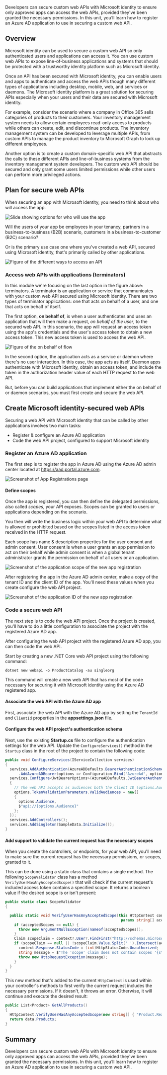 Developers can secure custom web APIs with Microsoft identity to ensure only approved apps can access the web APIs, provided they've been granted the necessary permissions. In this unit, you’ll learn how to register an Azure AD application to use in securing a custom web API.

## Overview

Microsoft identity can be used to secure a custom web API so only authenticated users and applications can access it. You can use custom web APIs to expose line-of-business applications and systems that should be protected with a trustworthy identity platform such as Microsoft identity.

Once an API has been secured with Microsoft identity, you can enable users and apps to authenticate and access the web APIs though many different types of applications including desktop, mobile, web, and services or daemons. The Microsoft identity platform is a great solution for securing APIs especially when your users and their data are secured with Microsoft identity.

For example, consider the scenario where a company in Office 365 sells categories of products to their customers. Your inventory management system needs to allow certain employees read-only access to products while others can create, edit, and discontinue products. The inventory management system can be developed to leverage multiple APIs, from custom APIs to manage the product inventory to Microsoft Graph to look up different employees.

Another option is to create a custom domain-specific web API that abstracts the calls to these different APIs and line-of-business systems from the inventory management system developers. The custom web API should be secured and only grant some users limited permissions while other users can perform more privileged actions.

## Plan for secure web APIs

When securing an app with Microsoft identity, you need to think about who will access the app.

![Slide showing options for who will use the app](../media/02-who-uses-api.png)

Will the users of your app be employees in your tenancy, partners in a business-to-business (B2B) scenario, customers in a business-to-customer (B2C) scenario?

Or is the primary use case one where you've created a web API, secured using Microsoft identity, that's primarily called by other applications.

![Figure of the different ways to access an API](../media/02-secure-api-01.png)

### Access web APIs with applications (terminators)

In this module we're focusing on the last option in the figure above: terminators. A terminator is an application or service that communicates with your custom web API secured using Microsoft identity. There are two types of terminator applications: one that acts on behalf of a user, and one that acts on behalf of itself.

The first option, **on behalf of**, is when a user authenticates and uses an application that will then make a request, *on behalf of the user*, to the secured web API. In this scenario, the app will request an access token using the app's credentials and the user's access token to obtain a new access token. This new access token is used to access the web API.

![Figure of the on behalf of flow](../media/02-on-behalf-of-flow.png)

In the second option, the application acts as a service or daemon where there's no user interaction. In this case, the app acts as itself. Daemon apps authenticate with Microsoft identity, obtain an access token, and include the token in the authorization header value of each HTTP request to the web API.

But, before you can build applications that implement either the on behalf of or daemon scenarios, you must first create and secure the web API.

## Create Microsoft identity-secured web APIs

Securing a web API with Microsoft identity that can be called by other applications involves two main tasks:

- Register & configure an Azure AD application
- Code the web API project, configured to support Microsoft identity

### Register an Azure AD application

The first step is to register the app in Azure AD using the Azure AD admin center located at https://aad.portal.azure.com.

![Screenshot of App Registrations page](../media/aad-portal-newapp-00.png)

#### Define scopes

Once the app is registered, you can then define the delegated permissions, also called *scopes*, your API exposes. Scopes can be granted to users or applications depending on the scenario.

You then will write the business logic within your web API to determine what is allowed or prohibited based on the scopes listed in the access token received in the HTTP request.

Each scope has name & description properties for the user consent and admin consent. User consent is when a user grants an app permission to act on their behalf while admin consent is when a global tenant administrator grants the permission on behalf of all users or an application.

![Screenshot of the application scope of the new app registration](../media/03-aad-portal-newapp-addscope.png)

After registering the app in the Azure AD admin center, make a copy of the tenant ID and the client ID of the app. You'll need these values when you create configure the web API project.

![Screenshot of the application ID of the new app registration](../media/03-aad-portal-newapp-details.png)

### Code a secure web API

The next step is to code the web API project. Once the project is created, you'll have to do a little configuration to associate the project with the registered Azure AD app. 

After configuring the web API project with the registered Azure AD app, you can then code the web API.

Start by creating a new .NET Core web API project using the following command:

```shell
dotnet new webapi -o ProductCatalog -au singleorg
```

This command will create a new web API that has most of the code necessary for securing it with Microsoft identity using the Azure AD registered app.

#### Associate the web API with the Azure AD app

First, associate the web API with the Azure AD app by setting the `TenantId` and `ClientId` properties in the **appsettings.json** file.

#### Configure the web API project's authentication schema

Next, use the existing **Startup.cs** file to configure the authentication settings for the web API. Update the `ConfigureServices()` method in the `Startup` class in the root of the project to contain the following code:

```csharp
public void ConfigureServices(IServiceCollection services)
{
  services.AddAuthentication(AzureADDefaults.BearerAuthenticationScheme)
      .AddAzureADBearer(options => Configuration.Bind("AzureAd", options));
  services.Configure<JwtBearerOptions>(AzureADDefaults.JwtBearerAuthenticationScheme, options =>
  {
    // The web API accepts as audiences both the Client ID (options.Audience) and api://{ClientID}.
    options.TokenValidationParameters.ValidAudiences = new[]
    {
      options.Audience,
      $"api://{options.Audience}"
    };
  });
  services.AddControllers();
  services.AddSingleton(SampleData.Initialize());
}
```

#### Add support to validate the current request has the necessary scopes

When you create the controllers, or endpoints, for your web API, you'll need to make sure the current request has the necessary permissions, or scopes, granted to it.

This can be done using a static class that contains a single method. The following `ScopeValidator` class has a method `VerifyUserHasAnyAcceptedScope()` that will check if the current request's included access token contains a specified scope. It returns a boolean value if the desired scope is or isn't present:

```csharp
public static class ScopeValidator
{

  public static void VerifyUserHasAnyAcceptedScope(this HttpContext context,
                                                    params string[] acceptedScopes) {
    if (acceptedScopes == null) {
      throw new ArgumentNullException(nameof(acceptedScopes));
    }
    Claim scopeClaim = context?.User?.FindFirst("http://schemas.microsoft.com/identity/claims/scope");
    if (scopeClaim == null || !scopeClaim.Value.Split(' ').Intersect(acceptedScopes).Any()) {
      context.Response.StatusCode = (int)HttpStatusCode.Unauthorized;
      string message = $"The 'scope' claim does not contain scopes '{string.Join(",", acceptedScopes)}' or was not found";
      throw new HttpRequestException(message);
    }
  }
}
```

This new method that's added to the current `HttpContext` is used within your controller's methods to first verify the current request includes the necessary permissions. If it doesn't, it throws an error. Otherwise, it will continue and execute the desired result:

```csharp
public List<Product> GetAllProducts()
{
  HttpContext.VerifyUserHasAnyAcceptedScope(new string[] { "Product.Read" });
  return data.Products;
}
```

## Summary

Developers can secure custom web APIs with Microsoft identity to ensure only approved apps can access the web APIs, provided they've been granted the necessary permissions. In this unit, you’ll learn how to register an Azure AD application to use in securing a custom web API.

